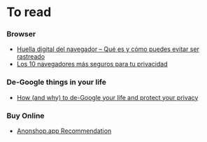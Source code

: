 # To read

### Browser

- [Huella digital del navegador – Qué es y cómo puedes evitar ser rastreado](https://achirou.com/huella-digital-del-navegador-que-es-y-como-puedes-evitar-ser-rastreado/)
- [Los 10 navegadores más seguros para tu privacidad](https://achirou.com/los-10-navegadores-mas-seguro-para-tu-privacidad/)


### De-Google things in your life

- [How (and why) to de-Google your life and protect your privacy](https://proton.me/blog/how-to-de-google)

### Buy Online

- [Anonshop.app Recommendation](https://samhsmith.com/anonshop.app-recommendation/)
